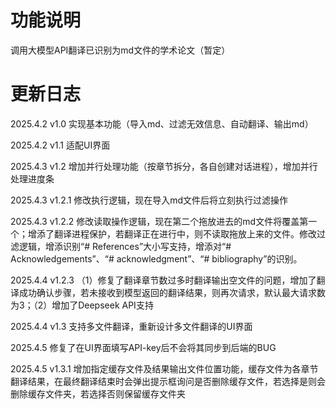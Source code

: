 # 功能说明
调用大模型API翻译已识别为md文件的学术论文（暂定）

# 更新日志
2025.4.2 v1.0 实现基本功能（导入md、过滤无效信息、自动翻译、输出md）

2025.4.2 v1.1 适配UI界面

2025.4.3 v1.2 增加并行处理功能（按章节拆分，各自创建对话进程），增加并行处理进度条

2025.4.3 v1.2.1 修改执行逻辑，现在导入md文件后将立刻执行过滤操作

2025.4.3 v1.2.2 修改读取操作逻辑，现在第二个拖放进去的md文件将覆盖第一个；增添了翻译进程保护，若翻译正在进行中，则不读取拖放上来的文件。修改过滤逻辑，增添识别“# References”大小写支持，增添对“# Acknowledgements”、“# acknowledgment”、“# bibliography”的识别。

2025.4.4 v1.2.3 （1）修复了翻译章节数过多时翻译输出空文件的问题，增加了翻译成功确认步骤，若未接收到模型返回的翻译结果，则再次请求，默认最大请求数为3；（2）增加了Deepseek API支持

2025.4.4 v1.3 支持多文件翻译，重新设计多文件翻译的UI界面

2025.4.5 修复了在UI界面填写API-key后不会将其同步到后端的BUG

2025.4.5 v1.3.1 增加指定缓存文件及结果输出文件位置功能，缓存文件为各章节翻译结果，在最终翻译结束时会弹出提示框询问是否删除缓存文件，若选择是则会删除缓存文件夹，若选择否则保留缓存文件夹
